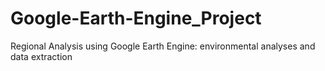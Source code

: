 # Google-Earth-Engine_Project
Regional Analysis using Google Earth Engine: environmental analyses and data extraction
